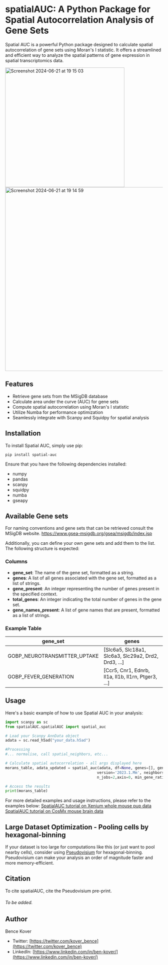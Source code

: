 # spatialAUC: A Python Package for Spatial Autocorrelation Analysis of Gene Sets

Spatial AUC is a powerful Python package designed to calculate spatial autocorrelation of gene sets using Moran's I statistic. It offers a streamlined and efficient way to analyze the spatial patterns of gene expression in spatial transcriptomics data.

<img width="381" alt="Screenshot 2024-06-21 at 19 15 03" src="https://github.com/BKover99/spatialAUC/assets/91386576/5784116d-958c-4188-95c2-e2edfd9865cb">
<img width="586" alt="Screenshot 2024-06-21 at 19 14 59" src="https://github.com/BKover99/spatialAUC/assets/91386576/d63cbb5d-4aea-44b8-a444-6632a1ea9060">


## Features

- Retrieve gene sets from the MSigDB database
- Calculate area under the curve (AUC) for gene sets
- Compute spatial autocorrelation using Moran's I statistic
- Utilize Numba for performance optimization
- Seamlessly integrate with Scanpy and Squidpy for spatial analysis

## Installation

To install Spatial AUC, simply use pip:

```shell
pip install spatial-auc
```

Ensure that you have the following dependencies installed:

- numpy
- pandas
- scanpy
- squidpy
- numba
- gseapy

## Available Gene sets
For naming conventions and gene sets that can be retrieved consult the MSigDB website.
https://www.gsea-msigdb.org/gsea/msigdb/index.jsp

Additionally, you can define your own gene sets and add them to the list.
The following structure is expected:
 
 ### Columns
 
 - **gene_set**: The name of the gene set, formatted as a string.
 - **genes**: A list of all genes associated with the gene set, formatted as a list of strings.
 - **gene_present**: An integer representing the number of genes present in the specified context.
 - **total_genes**: An integer indicating the total number of genes in the gene set.
 - **gene_names_present**: A list of gene names that are present, formatted as a list of strings.
 
 ### Example Table
 
 | gene_set                       | genes                                                                 |
 |--------------------------------|-----------------------------------------------------------------------|
 | GOBP_NEUROTRANSMITTER_UPTAKE   | [Slc6a5, Slc18a1, Slc6a3, Slc29a2, Drd2, Drd3, ...]                   |
 | GOBP_FEVER_GENERATION          | [Ccr5, Cnr1, Ednrb, Il1a, Il1b, Il1rn, Ptger3, ...]                   |



## Usage

Here's a basic example of how to use Spatial AUC in your analysis:

```python
import scanpy as sc
from spatialAUC.spatialAUC import spatial_auc

# Load your Scanpy AnnData object
adata = sc.read_h5ad("your_data.h5ad")

#Processing
#... normalise, call spatial_neighbors, etc...

# Calculate spatial autocorrelation - all args displayed here
morans_table, adata_updated = spatial_auc(adata, df=None, genes=[], gene_sets=['m5.all', 'm2.all'],
                                         version='2023.1.Mm', neighbors_defined=True, n_perms=1000,
                                         n_jobs=2,axis=0, min_gene_ratio=0.3, min_gene_count=5)

# Access the results
print(morans_table)
```

For more detailed examples and usage instructions, please refer to the examples below:
[SpatialAUC tutorial on Xenium whole mouse pup data](https://github.com/BKover99/spatialAUC/blob/main/Tutorials/spatialAUC_tutorial_Xenium_whole_mouse_pup.ipynb)
[SpatialAUC tutorial on CosMx mouse brain data](https://github.com/BKover99/spatialAUC/blob/main/Tutorials/spatialAUC_tutorial_cosmx_mouse_brain.ipynb)
## Large Dataset Optimization - Pooling cells by hexagonal-binning

If your dataset is too large for computations like this (or just want to pool nearby cells), consider using [Pseudovisium](https://github.com/BKover99/Pseudovisium) for hexagonal-binning. Pseudovisium can make your analysis an order of magnitude faster and more memory-efficient.

## Citation
To cite spatialAUC, cite the Pseudovisium pre-print.
###### To be added.

## Author

Bence Kover

- Twitter: [https://twitter.com/kover_bence](https://twitter.com/kover_bence)
- LinkedIn: [https://www.linkedin.com/in/ben-kover/](https://www.linkedin.com/in/ben-kover/)
